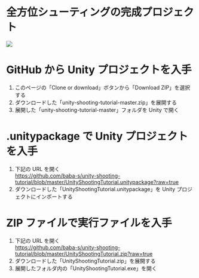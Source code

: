 # 全方位シューティングの完成プロジェクト

![](https://cdn-ak.f.st-hatena.com/images/fotolife/b/baba_s/20180330/20180330202127.gif)

# GitHub から Unity プロジェクトを入手

1. このページの「Clone or download」ボタンから「Download ZIP」を選択する  
2. ダウンロードした「unity-shooting-tutorial-master.zip」を展開する  
3. 展開した「unity-shooting-tutorial-master」フォルダを Unity で開く  

# .unitypackage で Unity プロジェクトを入手

1. 下記の URL を開く  
https://github.com/baba-s/unity-shooting-tutorial/blob/master/UnityShootingTutorial.unitypackage?raw=true  
2. ダウンロードした「UnityShootingTutorial.unitypackage」を Unity プロジェクトにインポートする  

# ZIP ファイルで実行ファイルを入手

1. 下記の URL を開く  
https://github.com/baba-s/unity-shooting-tutorial/blob/master/UnityShootingTutorial.zip?raw=true  
2. ダウンロードした「UnityShootingTutorial.zip」を展開する  
3. 展開したフォルダ内の「UnityShootingTutorial.exe」を開く  